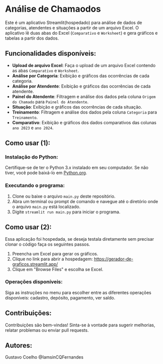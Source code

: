 # Análise de Chamaodos

Este é um aplicativo Streamlit(hospedado) para análise de dados de categorias, atendentes e situações a partir de um arquivo Excel. O aplicativo lê duas abas do Excel (`Comparativo` e `Worksheet`) e gera gráficos e tabelas a partir dos dados.

## Funcionalidades disponíveis:

- **Upload de arquivo Excel**: Faça o upload de um arquivo Excel contendo as abas `Comparativo` e `Worksheet`.
- **Análise por Categoria**: Exibição e gráficos das ocorrências de cada categoria.
- **Análise por Atendente**: Exibição e gráficos das ocorrências de cada atendente.
- **Painel do Atendente**: Filtragem e análise dos dados pela coluna `Origem do Chamado` para `Painel do Atendente`.
- **Situação**: Exibição e gráficos das ocorrências de cada situação.
- **Treinamento**: Filtragem e análise dos dados pela coluna `Categoria` para `Treinamento`.
- **Comparativo**: Exibição e gráficos dos dados comparativos das colunas `ano 2023` e `ano 2024`.

## Como usar (1):

### Instalação do Python:

Certifique-se de ter o Python 3.x instalado em seu computador. Se não tiver, você pode baixá-lo em [Python.org](https://www.python.org/).

### Executando o programa:

1. Clone ou baixe o arquivo `main.py` deste repositório.
2. Abra um terminal ou prompt de comando e navegue até o diretório onde o arquivo `main.py` está localizado.
3. Digite `streamlit run main.py` para iniciar o programa.


## Como usar (2):
 Essa aplicação foi hospedada, se deseja testala diretamente sem precisar clonar o código faça os seguintes passos.
 
1. Preencha um Excel para gerar os gráficos.
2. Clique no link para abrir a hospedagem: https://gerador-de-graficos.streamlit.app/
3. Clique em "Browse Files" e escolha se Excel.

### Operações disponíveis:

Siga as instruções no menu para escolher entre as diferentes operações disponíveis: cadastro, depósito, pagamento, ver saldo.

## Contribuições:

Contribuições são bem-vindas! Sinta-se à vontade para sugerir melhorias, relatar problemas ou enviar pull requests.

## Autores:

Gustavo Coelho @IamsinCQFernandes
